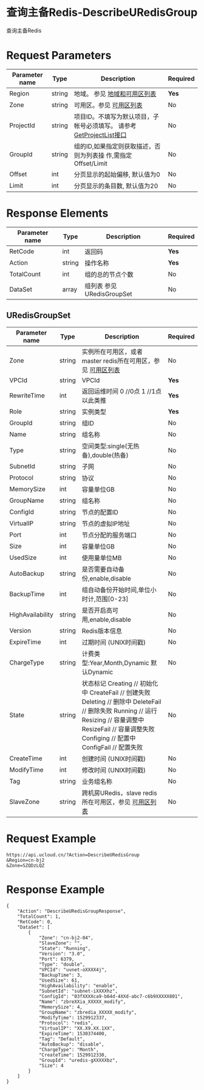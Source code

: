 # 查询主备Redis-DescribeURedisGroup

查询主备Redis

# Request Parameters
|Parameter name|Type|Description|Required|
|---|---|---|---|
|Region|string|地域。 参见 [地域和可用区列表](api/summary/regionlist)|**Yes**|
|Zone|string|可用区。参见 [可用区列表](api/summary/regionlist)|No|
|ProjectId|string|项目ID。不填写为默认项目，子帐号必须填写。 请参考[GetProjectList接口](api/summary/get_project_list)|No|
|GroupId|string|组的ID,如果指定则获取描述，否则为列表操 作,需指定Offset/Limit|No|
|Offset|int|分页显示的起始偏移, 默认值为0|No|
|Limit|int|分页显示的条目数, 默认值为20|No|

# Response Elements
|Parameter name|Type|Description|Required|
|---|---|---|---|
|RetCode|int|返回码|**Yes**|
|Action|string|操作名称|**Yes**|
|TotalCount|int|组的总的节点个数|No|
|DataSet|array|组列表 参见 URedisGroupSet|No|

## URedisGroupSet
|Parameter name|Type|Description|Required|
|---|---|---|---|
|Zone|string|实例所在可用区，或者master redis所在可用区，参见 [可用区列表](api/summary/regionlist)|No|
|VPCId|string|VPCId|**Yes**|
|RewriteTime|int|返回运维时间 0 //0点 1 //1点 以此类推|**Yes**|
|Role|string|实例类型|**Yes**|
|GroupId|string|组ID|No|
|Name|string|组名称|No|
|Type|string|空间类型:single(无热备),double(热备)|No|
|SubnetId|string|子网|No|
|Protocol|string|协议|No|
|MemorySize|int|容量单位GB|No|
|GroupName|string|组名称|No|
|ConfigId|string|节点的配置ID|No|
|VirtualIP|string|节点的虚拟IP地址|No|
|Port|int|节点分配的服务端口|No|
|Size|int|容量单位GB|No|
|UsedSize|int|使用量单位MB|No|
|AutoBackup|string|是否需要自动备份,enable,disable|No|
|BackupTime|int|组自动备份开始时间,单位小时计,范围[0-23]|No|
|HighAvailability|string|是否开启高可用,enable,disable|No|
|Version|string|Redis版本信息|No|
|ExpireTime|int|过期时间 (UNIX时间戳)|No|
|ChargeType|string|计费类型:Year,Month,Dynamic 默认Dynamic|No|
|State|string|状态标记 Creating // 初始化中 CreateFail // 创建失败 Deleting // 删除中 DeleteFail // 删除失败 Running // 运行 Resizing // 容量调整中 ResizeFail // 容量调整失败 Configing // 配置中 ConfigFail // 配置失败|No|
|CreateTime|int|创建时间 (UNIX时间戳)|No|
|ModifyTime|int|修改时间 (UNIX时间戳)|No|
|Tag|string|业务组名称|No|
|SlaveZone|string|跨机房URedis，slave redis所在可用区，参见 [可用区列表](api/summary/regionlist)|No|

# Request Example
```
https://api.ucloud.cn/?Action=DescribeURedisGroup
&Region=cn-bj2
&Zone=SZQDzLQZ
```

# Response Example
```
{
    "Action": "DescribeURedisGroupResponse", 
    "TotalCount": 1, 
    "RetCode": 0, 
    "DataSet": [
        {
            "Zone": "cn-bj2-04", 
            "SlaveZone": "", 
            "State": "Running", 
            "Version": "3.0", 
            "Port": 6379, 
            "Type": "double", 
            "VPCId": "uvnet-oXXXX4j", 
            "BackupTime": 3, 
            "UsedSize": 61, 
            "HighAvailability": "enable", 
            "SubnetId": "subnet-iXXXXhz", 
            "ConfigId": "03fXXXXca9-b64d-4XXd-abc7-c6b9XXXXX801", 
            "Name": "zbreXXia_XXXXX_modify", 
            "MemorySize": 4, 
            "GroupName": "zbredia_XXXXX_modify", 
            "ModifyTime": 1529912337, 
            "Protocol": "redis", 
            "VirtualIP": "XX.X9.XX.1XX", 
            "ExpireTime": 1530374400, 
            "Tag": "Default", 
            "AutoBackup": "disable", 
            "ChargeType": "Month", 
            "CreateTime": 1529912330, 
            "GroupId": "uredis-gXXXXXbz", 
            "Size": 4
        }
    ]
}
```

